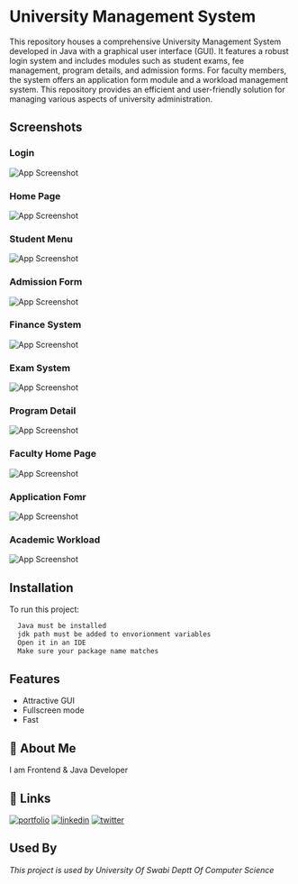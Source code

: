 
# University Management System

This repository houses a comprehensive University Management System developed in Java with a graphical user interface (GUI). It features a robust login system and includes modules such as student exams, fee management, program details, and admission forms. For faculty members, the system offers an application form module and a workload management system. This repository provides an efficient and user-friendly solution for managing various aspects of university administration.


## Screenshots
### Login
![App Screenshot](https://github.com/KashifKhaan/University_Management_System/blob/master/Images/login.png?raw=true)
### Home Page
![App Screenshot](https://github.com/KashifKhaan/University_Management_System/blob/master/Images/Home%20Menu.png?raw=true)
### Student Menu
![App Screenshot](https://github.com/KashifKhaan/University_Management_System/blob/master/Images/Std%20Menu.png?raw=true)
### Admission Form
![App Screenshot](https://github.com/KashifKhaan/University_Management_System/blob/master/Images/Admission%20Form.png?raw=true)
### Finance System
![App Screenshot](https://github.com/KashifKhaan/University_Management_System/blob/master/Images/Finance%20System.png?raw=true)
### Exam System
![App Screenshot](https://github.com/KashifKhaan/University_Management_System/blob/master/Images/Exam%20System.png?raw=true)
### Program Detail
![App Screenshot](https://github.com/KashifKhaan/University_Management_System/blob/master/Images/Program%20Detail.png?raw=true)
### Faculty Home Page
![App Screenshot](https://github.com/KashifKhaan/University_Management_System/blob/master/Images/Faculty%20Menu.png?raw=true)
### Application Fomr
![App Screenshot](https://github.com/KashifKhaan/University_Management_System/blob/master/Images/Application%20Form.png?raw=true)
### Academic Workload
![App Screenshot](https://github.com/KashifKhaan/University_Management_System/blob/master/Images/Academic%20Workload.png?raw=true)


## Installation

To run this project:

```bash
  Java must be installed
  jdk path must be added to envorionment variables
  Open it in an IDE
  Make sure your package name matches
```
    
## Features

- Attractive GUI
- Fullscreen mode
- Fast


## 🚀 About Me
I am Frontend & Java Developer


## 🔗 Links
[![portfolio](https://img.shields.io/badge/my_portfolio-000?style=for-the-badge&logo=ko-fi&logoColor=white)](https://dribbble.com/Kashif420)
[![linkedin](https://img.shields.io/badge/linkedin-0A66C2?style=for-the-badge&logo=linkedin&logoColor=white)](https://www.linkedin.com/in/mr-kashif-442146214/)
[![twitter](https://img.shields.io/badge/twitter-1DA1F2?style=for-the-badge&logo=twitter&logoColor=white)](https://twitter.com/KaxhifKhan)


## Used By

*This project is used by University Of Swabi Deptt Of Computer Science*
